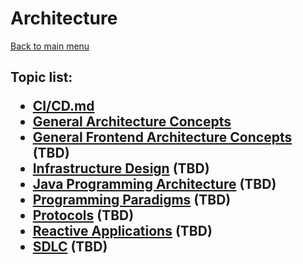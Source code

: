<H1>Architecture</h1>

[Back to main menu](..%2F..%2FREADME.md)

<h2>

Topic list:
* [CI/CD.md](education%2FCI_CD.md)
* [General Architecture Concepts](education%2FGeneralArchitectureConcepts.md)
* [General Frontend Architecture Concepts](education%2FGeneralFrontendArchitectureConcepts.md) (TBD)
* [Infrastructure Design](education%2FInfrastructureDesign.md) (TBD)
* [Java Programming Architecture](education%2FJavaProgrammingArchitecture.md) (TBD)
* [Programming Paradigms](education%2FProgrammingParadigms.md) (TBD)
* [Protocols](education%2FProtocols.md) (TBD)
* [Reactive Applications](education%2FReactiveApplications.md) (TBD)
* [SDLC](education%2FSDLC.md) (TBD)

</h2>